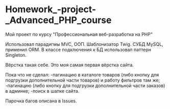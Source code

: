 # Homework_-project-_Advanced_PHP_course
Мой проект по курсу "Профессиональная веб-разработка на PHP"

Использовал парадигмы MVC, ООП. 
Шаблонизатор Twig.
СУБД MySQL, применил ORM. В классе подключения к БД использовал паттерн Singleton.

Вёрстка такая себе. Это моя самая первая вёрстка сайта.

Пока что не сделал:
-пагинацию в каталоге товаров (либо кнопку для подгрузки дополнительной части товаров) и работу фильтров там же;
-пагинацию (либо кнопку для подгрузки дополнительной части заказов) в админке;
-поиск в шапке сайта.

Парочка багов описана в Issues.
